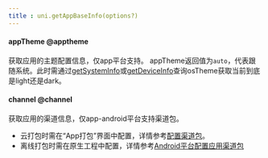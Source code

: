 ```yaml
---
title : uni.getAppBaseInfo(options?)
---
```


<!-- ## uni.getAppBaseInfo(options?) @getappbaseinfo -->

<!-- UTSAPIJSON.getAppBaseInfo.name -->

<!-- UTSAPIJSON.getAppBaseInfo.description -->

<!-- UTSAPIJSON.getAppBaseInfo.compatibility -->

<!-- UTSAPIJSON.getAppBaseInfo.param -->

<!-- UTSAPIJSON.getAppBaseInfo.returnValue -->

#### appTheme @apptheme
获取应用的主题配置信息，仅app平台支持。
appTheme返回值为`auto`，代表跟随系统。此时需通过[getSystemInfo](./get-system-info.md)或[getDeviceInfo](./get-device-info.md)查询osTheme获取当前到底是light还是dark。

#### channel @channel
获取应用的渠道信息，仅app-android平台支持渠道包。
- 云打包时需在“App打包”界面中配置，详情参考[配置渠道包](../tutorial/app-package.md#channel)。
- 离线打包时需在原生工程中配置，详情参考[Android平台配置应用渠道包](../native/use/android.md#androidmanifest)


<!-- UTSAPIJSON.getAppBaseInfo.example -->

<!-- UTSAPIJSON.getAppBaseInfo.tutorial -->

<!-- UTSAPIJSON.general_type.name -->

<!-- UTSAPIJSON.general_type.param -->

